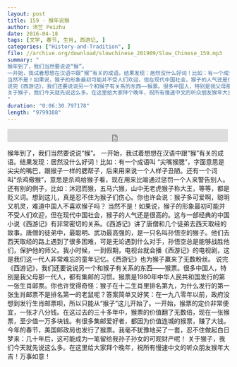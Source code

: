 ```yaml
---
layout: post
title: 159 - 猴年说猴
author: 沛竺 Peizhu
date: 2016-04-18
tags: [文学, 春节, 生肖, 西游记, ]
categories: ["History-and-Tradition", ]
file: //archive.org/download/slowchinese_201909/Slow_Chinese_159.mp3
summary: "
猴年到了，我们当然要说说“猴”。
一开始，我试着想想在汉语中跟“猴”有关的成语。结果发现：居然没什么好词！比如：有一个成语叫 “尖嘴猴腮”，字面意思是尖尖的嘴巴，跟猴子一样的腮帮子，后来用来说一个人样子丑陋。还有一个词叫“杀鸡儆猴”，意思是杀鸡给猴子看，现在用来比喻通过惩罚一个人来警告别人。还有别的例子，比如：沐冠而猴，五马六猴，山中无老虎猴子称大王，等等，都是贬义词。想到这儿，真是忍不住为猴子们伤心。你也许会说：猴子多可爱啊，聪明又机灵，难道中国人不喜欢猴子吗？
当然不是！如果说，猴子的形象最初可能并不受人们欢迎，但在现代中国社会，猴子的人气还是很高的。这与一部经典的中国小说《西游记》有非常密切的关系。《西游记》讲了唐僧和几个徒弟去西天取经的故事。唐僧的徒弟中，最聪明、武功最高强的，是一只名叫孙悟空的猴子。他们去西天取经的路上遇到了很多困难，可是无论遇到什么对手，孙悟空总是能够战胜他们，保护他的师父。我小时候，一到假期，电视台就会播《西游记》的电视剧，这是我们这一代人非常难忘的童年记忆。《西游记》也为猴子赢来了无数粉丝。
说完《西游记》，我们还要说说另一个和猴子有关系的东西——猴票。很多中国人，特别是我父母那一代人，都有集邮的习惯。猴票是1980年中华人民共和国发行的第一张生肖邮票。你也许觉得奇怪：猴子在十二生肖里排名第九，为什么发行的第一张生肖邮票不是排名第一的老鼠呢？答案简单又好笑：在一九八零年以前，政府没想到发行生肖邮票呗，所以只能从“猴子”这儿开始了。一开始，猴票的定价非常便宜，一张才八分钱。在这过去的三十多年中，猴票的价值翻了无数倍，现在一张猴票，至少值一万多块钱。有很多集邮爱好者，都因为价值连城的猴票，赚了大钱。今年的春节，美国邮政局也发行了猴票。我毫不犹豫地买了一套，忍不住做起白日梦来：几十年后，这可能成为一笔留给我孙子孙女的可观财产呢！
关于猴子，我们今天就先说这么多。在这里给大家拜个晚年，祝所有慢速中文的听众朋友猴年大吉！万事如意！
"
duration: "0:06:30.797178"
length: "9799388"
---
```


<iframe src="https://archive.org/embed/slowchinese_201909/Slow_Chinese_159.mp3" width="500" height="30" frameborder="0" webkitallowfullscreen="true" mozallowfullscreen="true" allowfullscreen></iframe>

猴年到了，我们当然要说说“猴”。
一开始，我试着想想在汉语中跟“猴”有关的成语。结果发现：居然没什么好词！比如：有一个成语叫 “尖嘴猴腮”，字面意思是尖尖的嘴巴，跟猴子一样的腮帮子，后来用来说一个人样子丑陋。还有一个词叫“杀鸡儆猴”，意思是杀鸡给猴子看，现在用来比喻通过惩罚一个人来警告别人。还有别的例子，比如：沐冠而猴，五马六猴，山中无老虎猴子称大王，等等，都是贬义词。想到这儿，真是忍不住为猴子们伤心。你也许会说：猴子多可爱啊，聪明又机灵，难道中国人不喜欢猴子吗？
当然不是！如果说，猴子的形象最初可能并不受人们欢迎，但在现代中国社会，猴子的人气还是很高的。这与一部经典的中国小说《西游记》有非常密切的关系。《西游记》讲了唐僧和几个徒弟去西天取经的故事。唐僧的徒弟中，最聪明、武功最高强的，是一只名叫孙悟空的猴子。他们去西天取经的路上遇到了很多困难，可是无论遇到什么对手，孙悟空总是能够战胜他们，保护他的师父。我小时候，一到假期，电视台就会播《西游记》的电视剧，这是我们这一代人非常难忘的童年记忆。《西游记》也为猴子赢来了无数粉丝。
说完《西游记》，我们还要说说另一个和猴子有关系的东西——猴票。很多中国人，特别是我父母那一代人，都有集邮的习惯。猴票是1980年中华人民共和国发行的第一张生肖邮票。你也许觉得奇怪：猴子在十二生肖里排名第九，为什么发行的第一张生肖邮票不是排名第一的老鼠呢？答案简单又好笑：在一九八零年以前，政府没想到发行生肖邮票呗，所以只能从“猴子”这儿开始了。一开始，猴票的定价非常便宜，一张才八分钱。在这过去的三十多年中，猴票的价值翻了无数倍，现在一张猴票，至少值一万多块钱。有很多集邮爱好者，都因为价值连城的猴票，赚了大钱。今年的春节，美国邮政局也发行了猴票。我毫不犹豫地买了一套，忍不住做起白日梦来：几十年后，这可能成为一笔留给我孙子孙女的可观财产呢！
关于猴子，我们今天就先说这么多。在这里给大家拜个晚年，祝所有慢速中文的听众朋友猴年大吉！万事如意！
